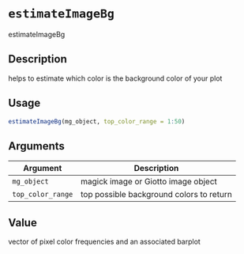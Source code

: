 # `estimateImageBg`

estimateImageBg


## Description

helps to estimate which color is the background color of your plot


## Usage

```r
estimateImageBg(mg_object, top_color_range = 1:50)
```


## Arguments

Argument      |Description
------------- |----------------
`mg_object`     |     magick image or Giotto image object
`top_color_range`     |     top possible background colors to return


## Value

vector of pixel color frequencies and an associated barplot


